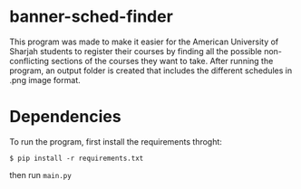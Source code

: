 # banner-sched-finder

This program was made to make it easier for the American University of Sharjah students to register their courses by finding all the possible non-conflicting sections of the courses they want to take. After running the program, an output folder is created that includes the different schedules in .png image format.

# Dependencies

To run the program, first install the requirements throght:
```
$ pip install -r requirements.txt
```
then run `main.py`

